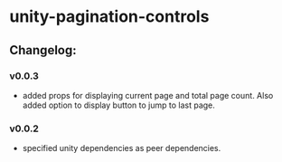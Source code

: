 # unity-pagination-controls

## Changelog:

### v0.0.3
- added props for displaying current page and total page count. Also added option to display button to jump to last page.

### v0.0.2
- specified unity dependencies as peer dependencies.